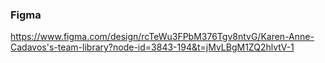 

### Figma 
https://www.figma.com/design/rcTeWu3FPbM376Tgv8ntvG/Karen-Anne-Cadavos's-team-library?node-id=3843-194&t=jMvLBgM1ZQ2hlvtV-1